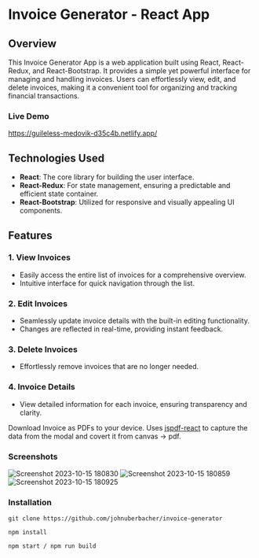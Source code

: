 # Invoice Generator - React App

## Overview

This Invoice Generator App is a web application built using React, React-Redux, and React-Bootstrap. It provides a simple yet powerful interface for managing and handling invoices. Users can effortlessly view, edit, and delete invoices, making it a convenient tool for organizing and tracking financial transactions.

### Live Demo

https://guileless-medovik-d35c4b.netlify.app/

## Technologies Used

- **React**: The core library for building the user interface.
- **React-Redux**: For state management, ensuring a predictable and efficient state container.
- **React-Bootstrap**: Utilized for responsive and visually appealing UI components.

## Features

### 1. View Invoices

- Easily access the entire list of invoices for a comprehensive overview.
- Intuitive interface for quick navigation through the list.

### 2. Edit Invoices

- Seamlessly update invoice details with the built-in editing functionality.
- Changes are reflected in real-time, providing instant feedback.

### 3. Delete Invoices

- Effortlessly remove invoices that are no longer needed.

### 4. Invoice Details

- View detailed information for each invoice, ensuring transparency and clarity.

Download Invoice as PDFs to your device. Uses [jspdf-react](https://www.npmjs.com/package/jspdf-react) to capture the data from the modal and covert it from canvas -> pdf.

### Screenshots

![Screenshot 2023-10-15 180830](https://github.com/whiletrueee/swipe-invoice/assets/73738347/05e02ecf-a672-4a54-891b-64452e87b23d)
![Screenshot 2023-10-15 180859](https://github.com/whiletrueee/swipe-invoice/assets/73738347/f663d4b8-ed88-465d-a9ab-1e6c7b03df33)
![Screenshot 2023-10-15 180925](https://github.com/whiletrueee/swipe-invoice/assets/73738347/e65014fc-d271-4315-bd1e-237100be3d3c)

### Installation

```
git clone https://github.com/johnuberbacher/invoice-generator

npm install

npm start / npm run build
```
